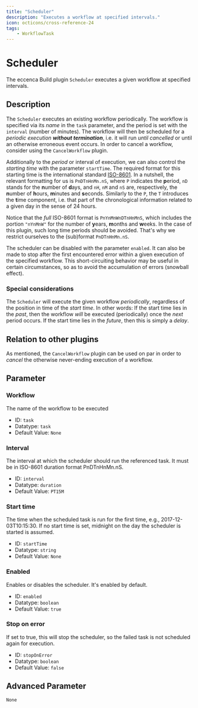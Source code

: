 ```yaml
---
title: "Scheduler"
description: "Executes a workflow at specified intervals."
icon: octicons/cross-reference-24
tags: 
    - WorkflowTask
---
```

# Scheduler
<!-- This file was generated - DO NOT CHANGE IT MANUALLY -->



The eccenca Build plugin `Scheduler` executes a given workflow at specified intervals.

## Description

The `Scheduler` executes an existing workflow periodically. The workflow is specified via its _name_ in the `task`
parameter, and the period is set with the `interval` (number of minutes). The workflow will then be scheduled for a
_periodic execution **without termination**_, i.e. it will run _until cancelled_ or until an otherwise erroneous event
occurs. In order to cancel a workflow, consider using the `CancelWorkflow` plugin.

Additionally to the _period_ or interval of execution, we can also control the _starting time_ with the parameter
`startTime`. The required format for this starting time is the international standard
[ISO-8601](https://en.wikipedia.org/wiki/ISO_8601).
In a nutshell, the relevant formatting for us is `PnDTnHnMn.nS`, where `P` indicates the **p**eriod, `nD` stands for the
**n**umber of **d**ays, and `nH`, `nM` and `nS` are, respectively, the **n**umber of **h**ours, **m**inutes and
**s**econds. Similarly to the `P`, the `T` introduces the **t**ime component, i.e. that part of the chronological
information related to a given day in the sense of 24 hours.

Notice that the _full_ ISO-8601 format is `PnYnMnWnDTnHnMnS`, which includes the portion `"nYnMnW"` for the number of
**y**ears, **m**onths and **w**eeks. In the case of this plugin, such long time periods should be avoided. That's why
we restrict ourselves to the (sub)format `PnDTnHnMn.nS`.

The scheduler can be disabled with the parameter `enabled`. It can also be made to stop after the first encountered
error within a given execution of the specified workflow. This short-circuiting behavior may be useful in certain
circumstances, so as to avoid the accumulation of errors (snowball effect).

### Special considerations

The `Scheduler` will execute the given workflow _periodically_, regardless of the position in time of the _start time_.
In other words: If the start time lies in the _past_, then the workflow _will_ be executed (periodically) once the
_next_ period occurs. If the start time lies in the _future_, then this is simply a _delay_.

## Relation to other plugins

As mentioned, the `CancelWorkflow` plugin can be used on par in order to _cancel_ the otherwise never-ending execution
of a workflow.


## Parameter

### Workflow

The name of the workflow to be executed

- ID: `task`
- Datatype: `task`
- Default Value: `None`



### Interval

The interval at which the scheduler should run the referenced task. It must be in ISO-8601 duration format PnDTnHnMn.nS.

- ID: `interval`
- Datatype: `duration`
- Default Value: `PT15M`



### Start time

The time when the scheduled task is run for the first time, e.g., 2017-12-03T10:15:30. If no start time is set, midnight on the day the scheduler is started is assumed.

- ID: `startTime`
- Datatype: `string`
- Default Value: `None`



### Enabled

Enables or disables the scheduler. It's enabled by default.

- ID: `enabled`
- Datatype: `boolean`
- Default Value: `true`



### Stop on error

If set to true, this will stop the scheduler, so the failed task is not scheduled again for execution.

- ID: `stopOnError`
- Datatype: `boolean`
- Default Value: `false`





## Advanced Parameter

`None`